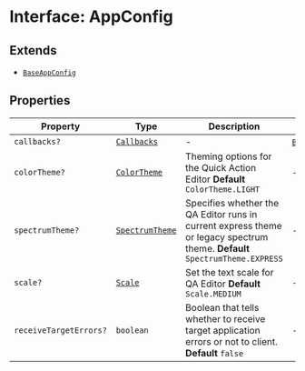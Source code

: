 # Interface: AppConfig

## Extends

- [`BaseAppConfig`](../../../DesignConfig.types/interfaces/base-app-config/index.md)

## Properties

| Property | Type | Description | Inherited from |
| ------ | ------ | ------ | ------ |
| `callbacks?` | [`Callbacks`](../../../Callbacks.types/interfaces/callbacks/index.md) | - | [`BaseAppConfig`](../../../DesignConfig.types/interfaces/base-app-config/index.md).`callbacks` |
| `colorTheme?` | [`ColorTheme`](../../../AppConfig.types/enumerations/color-theme/index.md) | Theming options for the Quick Action Editor **Default** `ColorTheme.LIGHT` | - |
| `spectrumTheme?` | [`SpectrumTheme`](../../../AppConfig.types/enumerations/spectrum-theme/index.md) | Specifies whether the QA Editor runs in current express theme or legacy spectrum theme. **Default** `SpectrumTheme.EXPRESS` | - |
| `scale?` | [`Scale`](../../../AppConfig.types/enumerations/scale/index.md) | Set the text scale for QA Editor **Default** `Scale.MEDIUM` | - |
| `receiveTargetErrors?` | `boolean` | Boolean that tells whether to receive target application errors or not to client. **Default** `false` | - |

